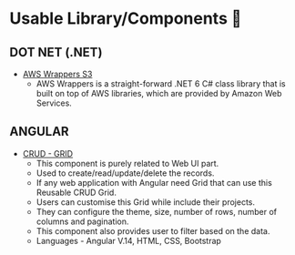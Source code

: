 # Usable Library/Components 👋

## DOT NET (.NET)
- [AWS Wrappers S3](https://github.com/NallasCorporation/AWS.Wrappers)
  - AWS Wrappers is a straight-forward .NET 6 C# class library that is built on top of AWS libraries, which are provided by Amazon Web Services.

## ANGULAR
- [CRUD - GRID](https://github.com/NallasCorporation/AngularGrid-CRUD.git)
  - This component is purely related to Web UI part.
  - Used to create/read/update/delete the records.
  - If any web application with Angular need Grid that can use this Reusable CRUD Grid.
  - Users can customise this Grid while include their projects.
  - They can configure the theme, size, number of rows, number of columns and pagination.
  - This component also provides user to filter based on the data.
  - Languages - Angular V.14, HTML, CSS, Bootstrap

